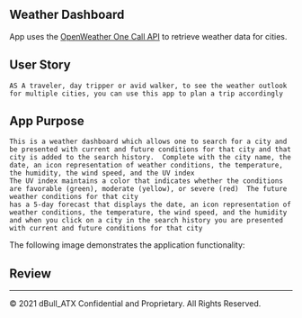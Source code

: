 ## Weather Dashboard

App uses the [OpenWeather One Call API](https://openweathermap.org/api/one-call-api) to retrieve weather data for cities. 
## User Story

```
AS A traveler, day tripper or avid walker, to see the weather outlook for multiple cities, you can use this app to plan a trip accordingly
```

## App Purpose

```
This is a weather dashboard which allows one to search for a city and be presented with current and future conditions for that city and that city is added to the search history.  Complete with the city name, the date, an icon representation of weather conditions, the temperature, the humidity, the wind speed, and the UV index
The UV index maintains a color that indicates whether the conditions are favorable (green), moderate (yellow), or severe (red)  The future weather conditions for that city
has a 5-day forecast that displays the date, an icon representation of weather conditions, the temperature, the wind speed, and the humidity and when you click on a city in the search history you are presented with current and future conditions for that city
```

The following image demonstrates the application functionality:



## Review



- - -
© 2021 dBull_ATX Confidential and Proprietary. All Rights Reserved.
